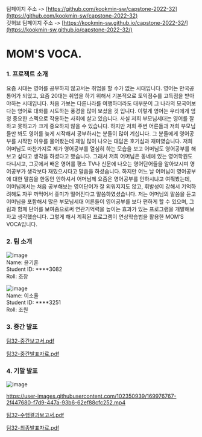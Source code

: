 팀페이지 주소 ->  [https://github.com/kookmin-sw/capstone-2022-32](https://github.com/kookmin-sw/capstone-2022-32)   
깃허브 팀페이지 주소 ->  [https://kookmin-sw.github.io/capstone-2022-32/](https://kookmin-sw.github.io/capstone-2022-32/)
# MOM'S VOCA.

### 1. 프로잭트 소개

요즘 시대는 영어를 공부하지 않고서는 취업을 할 수가 없는 시대입니다. 영어는 만국공통어가 되었고, 요즘 20대는 취업을 하기 위해서 기본적으로 토익점수를 고득점을 받아야하는 시대입니다. 처음 가보는 다른나라를 여행하더라도 대부분이 그 나라의 모국어보다는 영어로 대화를 시도하는 풍경을 많이 보셨을 것 입니다. 이렇게 영어는 우리에게 엄청 중요한 스펙으로 작용하는 사회에 살고 있습니다.
사실 저희 부모님세대는 영어를 잘하고 못하고가 크게 중요하지 않을 수 있습니다. 하지만 저희 주변 어른들과 저희 부모님들만 봐도 영어를 늦게 시작해서 공부하시는 분들이 많이 계십니다. 그 분들에게 영어공부를 시작한 이유를 물어봤는데 제일 많이 나오는 대답은 호기심과 재미였습니다. 저희 어머님도 마찬가지로 제가 영어공부를 열심히 하는 모습을 보고 어머님도 영어공부를 해보고 싶다고 생각을 하셨다고 했습니다. 그래서 저희 어머님은 동네에 있는 영어학원도 다니시고, 그곳에서 배운 영어를 평소 TV나 신문에 나오는 영어단어들을 알아보시며 영어공부가 생각보다 재밌으시다고 말씀을 하셨습니다. 하지만 어느 날 어머님이 영어공부에 대한 말씀을 한동안 안하셔서 어머님께 요즘은 영어공부를 안하시냐고 여쭤봤는데, 어머님께서는 처음 공부해보는 영어단어가 잘 외워지지도 않고, 휘발성이 강해서 기억하려해도 자꾸 까먹어서 흥미가 떨어진다고 말씀하였셨습니다. 
저는 어머님의 말씀을 듣고 어머님을 포함해서 많은 부모님세대 어른들이 영어공부를 보다 편하게 할 수 있으며, 그림과 함께 단어를 보여줌으로써 연관기억력을 높이는 효과가 있는 프로그램을 개발해보자고 생각했습니다. 그렇게 해서 계획된 프로그램이 연상학습법을 활용한 MOM’S VOCA입니다. 

### 2. 팀 소개

![image](https://user-images.githubusercontent.com/102350939/162039779-bd3f180a-febd-48e7-8e68-ff7019aa15fe.png)    
Name: 윤기훈    
Student ID: ****3082    
Roll: 조장   

![image](https://user-images.githubusercontent.com/102350939/162039241-1d22361f-c9b4-40c2-a9f0-9f49d396ae26.png)    
Name: 이소율   
Student ID: ****3251   
Roll: 조원

### 3. 중간 발표

[팀32-중간보고서.pdf](https://github.com/kookmin-sw/capstone-2022-32/files/8430058/32-.pdf)

[팀32-중간발표자료.pdf](https://github.com/kookmin-sw/capstone-2022-32/files/8430060/32-.pdf)

### 4. 기말 발표

![image](https://user-images.githubusercontent.com/102350939/169976617-796c928b-b157-409a-9d0d-4a528373279f.png)

https://user-images.githubusercontent.com/102350939/169976767-2f447680-f7d9-447a-93b6-62ef88cfc252.mp4

[팀32-수행결과보고서.pdf](https://github.com/kookmin-sw/capstone-2022-32/files/8760475/32-.pdf)

[팀32-최종발표자료.pdf](https://github.com/kookmin-sw/capstone-2022-32/files/8760477/32-.pdf)
